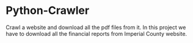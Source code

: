 # Python-Crawler
Crawl a website and download all the pdf files from it.
In this project we have to download all the financial reports from Imperial County website.  
